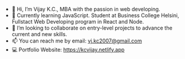 - 👋 Hi, I’m Vijay K.C., MBA with the passion in web developing.
- 📝 Currently learning JavaScript. Student at Business College Helsini, Fullstact Web Developing program in React and Node.
- 🤝 I’m looking to collaborate on entry-level projects to advance the current and new skills.
- 📫 You can reach me by email: vj.kc2007@gmail.com
- 💻 Portfolio Website: https://kcvijay.netlify.app

<!---
kcvijay/kcvijay is a ✨ special ✨ repository because its `README.md` (this file) appears on your GitHub profile.
You can click the Preview link to take a look at your changes.
--->

